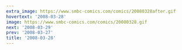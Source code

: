 ```yaml
---
extra_image: https://www.smbc-comics.com/comics/20080328after.gif
hovertext: '2008-03-28'
image: https://www.smbc-comics.com/comics/20080328.gif
next: '2008-03-29'
prev: '2008-03-27'
title: '2008-03-28'
---
```

